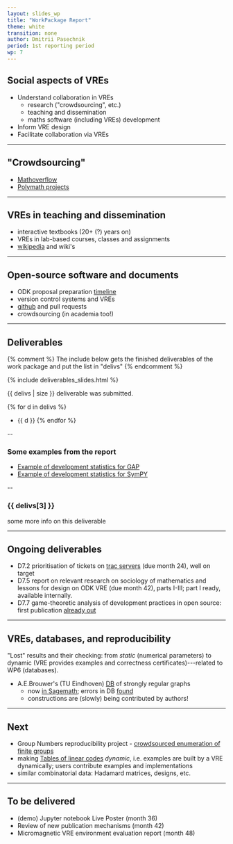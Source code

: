```yaml
---
layout: slides_wp
title: "WorkPackage Report"
theme: white
transition: none
author: Dmitrii Pasechnik
period: 1st reporting period
wp: 7
---
```


<section data-markdown data-separator="^---\n" data-separator-vertical="^--\n">

## Social aspects of VREs

 - Understand collaboration in VREs
   * research ("crowdsourcing", etc.)
   * teaching and dissemination
   * maths software (including VREs) development
 - Inform VRE design
 - Facilitate collaboration via VREs

---
## "Crowdsourcing"

 - [Mathoverflow](https://mathoverflow.net/)
 - [Polymath projects](http://michaelnielsen.org/polymath1/index.php?title=Polymath1)

---
## VREs in teaching and dissemination

 - interactive textbooks (20+ (?) years on)
 - VREs in lab-based courses, classes and assignments
 - [wikipedia](https://en.wikipedia.org/) and wiki's 

---
## Open-source software and documents

 - ODK proposal preparation [timeline](https://github.com/OpenDreamKit/OpenDreamKit/graphs/contributors?from=2014-11-23&to=2015-03-07&type=c)
 - version control systems and VREs
 - [github](http://github.com) and pull requests
 - crowdsourcing (in academia too!)

---
## Deliverables

{% comment %}
The include below gets the finished deliverables of the work package and put the list in "delivs"
{% endcomment %}

{% include deliverables_slides.html %}

{{ delivs | size }} deliverable was submitted.

{% for d in delivs %}
- {{ d }}
{% endfor %}

--
### Some examples from the report 

 - [Example of development statistics for GAP](http://users.ox.ac.uk/~coml0531/wp7ex/docs/gap-system/gap/contributors.html)
 - [Example of development statistics for SymPY](http://users.ox.ac.uk/~coml0531/wp7ex/docs/sympy/sympy/contributors.html)

--
### {{ delivs[3] }}

some more info on this deliverable

---
## Ongoing deliverables 

 - D7.2 prioritisation of tickets on [trac servers](https://trac.sagemath.org/)
   (due month 24), well on target
 - D7.5 report on relevant research on sociology of mathematics and lessons for
   design on ODK VRE (due month 42), parts I-III; part I ready, available
   internally.
 - D7.7 game-theoretic analysis of development practices in open source:
   first publication [already out](http://dl.acm.org/citation.cfm?id=2936934)

---
## VREs, databases, and reproducibility

 "Lost" results and their checking: from *static* (numerical parameters)
 to dynamic (VRE provides examples and correctness certificates)---related to WP6 (databases).

 - A.E.Brouwer's (TU Eindhoven) [DB](http://www.win.tue.nl/~aeb/graphs/srg/srgtab.html) of strongly regular graphs
   * now [in Sagemath](http://doc.sagemath.org/html/en/reference/graphs/sage/graphs/strongly_regular_db.html#sage.graphs.strongly_regular_db.strongly_regular_graph); 
   errors in DB [found](https://doi.org/10.1007/s10623-016-0264-x)
   * constructions are (slowly) being contributed by authors! 

---
## Next

 - Group Numbers reproducibility project - [crowdsourced enumeration of finite groups](https://github.com/alex-konovalov/gnu)
 - making [Tables of linear codes](http://codetables.de/) *dynamic*, i.e. examples are built by a VRE
  dynamically; users contribute examples and implementations
 - similar combinatorial data: Hadamard matrices, designs, etc. 

---
## To be delivered

 - (demo) Jupyter notebook Live Poster (month 36)
 - Review of new publication mechanisms (month 42)
 - Micromagnetic VRE environment evaluation report (month 48)


</section>

